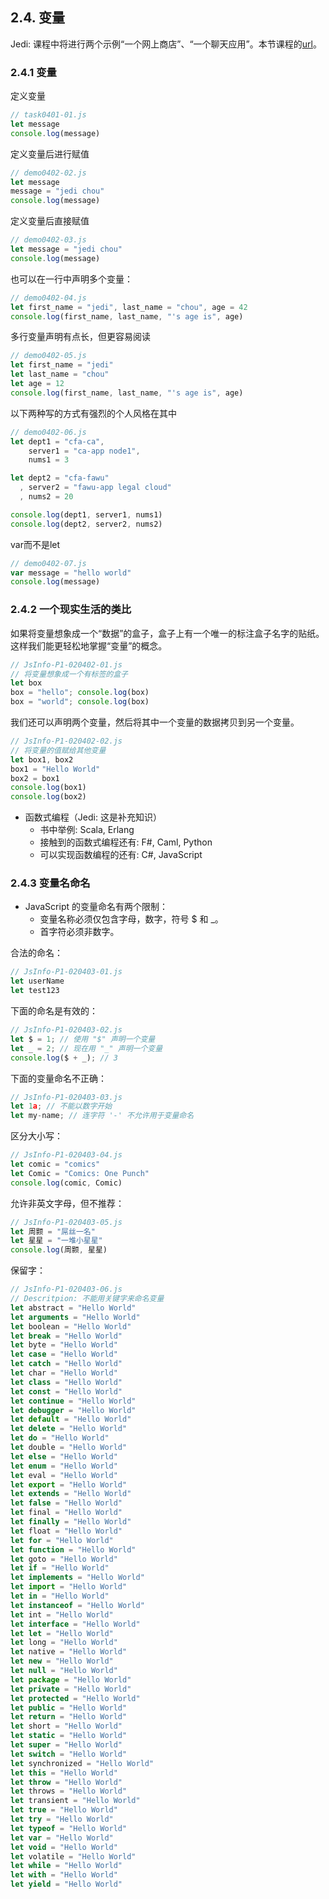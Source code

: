 ## 2.4. 变量

Jedi: 课程中将进行两个示例“一个网上商店”、“一个聊天应用”。本节课程的[url](https://zh.javascript.info/variables)。

### 2.4.1 变量

定义变量

```javascript
// task0401-01.js
let message
console.log(message)
```

定义变量后进行赋值

```javascript
// demo0402-02.js
let message
message = "jedi chou"
console.log(message)
```

定义变量后直接赋值

```javascript
// demo0402-03.js
let message = "jedi chou"
console.log(message)
```

也可以在一行中声明多个变量：

```javascript
// demo0402-04.js
let first_name = "jedi", last_name = "chou", age = 42
console.log(first_name, last_name, "'s age is", age)
```

多行变量声明有点长，但更容易阅读

```javascript
// demo0402-05.js
let first_name = "jedi"
let last_name = "chou"
let age = 12
console.log(first_name, last_name, "'s age is", age)
```

以下两种写的方式有强烈的个人风格在其中

```javascript
// demo0402-06.js
let dept1 = "cfa-ca",
    server1 = "ca-app node1",
    nums1 = 3

let dept2 = "cfa-fawu"
  , server2 = "fawu-app legal cloud"
  , nums2 = 20

console.log(dept1, server1, nums1)
console.log(dept2, server2, nums2)
```

var而不是let

```javascript
// demo0402-07.js
var message = "hello world"
console.log(message)
```

### 2.4.2 一个现实生活的类比

如果将变量想象成一个“数据”的盒子，盒子上有一个唯一的标注盒子名字的贴纸。这样我们能更轻松地掌握“变量”的概念。

```javascript
// JsInfo-P1-020402-01.js
// 将变量想象成一个有标签的盒子
let box
box = "hello"; console.log(box)
box = "world"; console.log(box)
```

我们还可以声明两个变量，然后将其中一个变量的数据拷贝到另一个变量。

```javascript
// JsInfo-P1-020402-02.js
// 将变量的值赋给其他变量
let box1, box2
box1 = "Hello World"
box2 = box1
console.log(box1)
console.log(box2)
```

* 函数式编程（Jedi: 这是补充知识）
  * 书中举例: Scala, Erlang
  * 接触到的函数式编程还有: F#, Caml, Python
  * 可以实现函数编程的还有: C#, JavaScript

### 2.4.3 变量名命名

* JavaScript 的变量命名有两个限制：
  * 变量名称必须仅包含字母，数字，符号 $ 和 _。
  * 首字符必须非数字。

合法的命名：

```javascript
// JsInfo-P1-020403-01.js
let userName
let test123
```

下面的命名是有效的：

```javascript
// JsInfo-P1-020403-02.js
let $ = 1; // 使用 "$" 声明一个变量
let _ = 2; // 现在用 "_" 声明一个变量
console.log($ + _); // 3
```

下面的变量命名不正确：

```javascript
// JsInfo-P1-020403-03.js
let 1a; // 不能以数字开始
let my-name; // 连字符 '-' 不允许用于变量命名
```

区分大小写：

```javascript
// JsInfo-P1-020403-04.js
let comic = "comics"
let Comic = "Comics: One Punch"
console.log(comic, Comic)
```

允许非英文字母，但不推荐：

```javascript
// JsInfo-P1-020403-05.js
let 周颢 = "屌丝一名"
let 星星 = "一堆小星星"
console.log(周颢, 星星)
```

保留字：

```javascript
// JsInfo-P1-020403-06.js
// Descritpion: 不能用关键字来命名变量
let abstract = "Hello World"
let arguments = "Hello World"
let boolean = "Hello World"
let break = "Hello World"
let byte = "Hello World"
let case = "Hello World"
let catch = "Hello World"
let char = "Hello World"
let class = "Hello World"
let const = "Hello World"
let continue = "Hello World"
let debugger = "Hello World"
let default = "Hello World"
let delete = "Hello World"
let do = "Hello World"
let double = "Hello World"
let else = "Hello World"
let enum = "Hello World"
let eval = "Hello World"
let export = "Hello World"
let extends = "Hello World"
let false = "Hello World"
let final = "Hello World"
let finally = "Hello World"
let float = "Hello World"
let for = "Hello World"
let function = "Hello World"
let goto = "Hello World"
let if = "Hello World"
let implements = "Hello World"
let import = "Hello World"
let in = "Hello World"
let instanceof = "Hello World"
let int = "Hello World"
let interface = "Hello World"
let let = "Hello World"
let long = "Hello World"
let native = "Hello World"
let new = "Hello World"
let null = "Hello World"
let package = "Hello World"
let private = "Hello World"
let protected = "Hello World"
let public = "Hello World"
let return = "Hello World"
let short = "Hello World"
let static = "Hello World"
let super = "Hello World"
let switch = "Hello World"
let synchronized = "Hello World"
let this = "Hello World"
let throw = "Hello World"
let throws = "Hello World"
let transient = "Hello World"
let true = "Hello World"
let try = "Hello World"
let typeof = "Hello World"
let var = "Hello World"
let void = "Hello World"
let volatile = "Hello World"
let while = "Hello World"
let with = "Hello World"
let yield = "Hello World"
```

